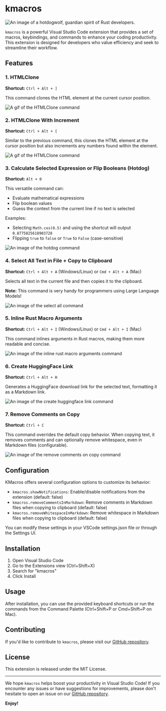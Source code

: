# kmacros

![An image of a hotdogwolf, guardian spirit of Rust developers.](https://cringe.live/images/kmacros/hotdogwolf.png)

`kmacros` is a powerful Visual Studio Code extension that provides a set of macros, keybindings, and commands to enhance your coding productivity. This extension is designed for developers who value efficiency and seek to streamline their workflow.

## Features

### 1. HTMLClone

**Shortcut:** `Ctrl + Alt + ]`

This command clones the HTML element at the current cursor position.

![A gif of the HTMLClone command](https://cringe.live/images/kmacros/htmlclone_without_increment.gif)

### 2. HTMLClone With Increment

**Shortcut:** `Ctrl + Alt + [`

Similar to the previous command, this clones the HTML element at the cursor position but also increments any numbers found within the element.

![A gif of the HTMLClone command](https://cringe.live/images/kmacros/htmlclone_with_increment.gif)

### 3. Calculate Selected Expression or Flip Booleans (Hotdog)

**Shortcut:** `Alt + 0`

This versatile command can:

- Evaluate mathematical expressions
- Flip boolean values
- Guess the context from the current line if no text is selected

Examples:

- Selecting `Math.cos(0.5)` and using the shortcut will output `0.8775825618903728`
- Flipping `true` to `false` or `True` to `False` (case-sensitive)

![An image of the hotdog command](https://cringe.live/images/kmacros/hotdog-disposable.gif)

### 4. Select All Text in File + Copy to Clipboard

**Shortcut:** `Ctrl + Alt + A` (Windows/Linux) or `Cmd + Alt + A` (Mac)

Selects all text in the current file and then copies it to the clipboard.

**Note:** This command is very handy for programmers using Large Language Models!

![An image of the select all command](https://cringe.live/images/selectall-copy.gif)

### 5. Inline Rust Macro Arguments

**Shortcut:** `Ctrl + Alt + I` (Windows/Linux) or `Cmd + Alt + I` (Mac)

This command inlines arguments in Rust macros, making them more readable and concise.

![An image of the inline rust macro arguments command](https://cringe.live/images/kmacros/inline-arguments.gif)

### 6. Create HuggingFace Link

**Shortcut:** `Ctrl + Alt + H`

Generates a HuggingFace download link for the selected text, formatting it as a Markdown link.

![An image of the create huggingface link command](https://cringe.live/images/kmacros/hf-link.gif)

### 7. Remove Comments on Copy

**Shortcut:** `Ctrl + C`

This command overrides the default copy behavior. When copying text, it removes comments and can optionally remove whitespace, even in Markdown files (configurable).

![An image of the remove comments on copy command](https://cringe.live/images/kmacros/copy-nocomments.gif)

## Configuration

KMacros offers several configuration options to customize its behavior:

- `kmacros.showNotifications`: Enable/disable notifications from the extension (default: false)
- `kmacros.removeCommentsInMarkdown`: Remove comments in Markdown files when copying to clipboard (default: false)
- `kmacros.removeWhitespaceInMarkdown`: Remove whitespace in Markdown files when copying to clipboard (default: false)

You can modify these settings in your VSCode settings.json file or through the Settings UI.

## Installation

1. Open Visual Studio Code
2. Go to the Extensions view (Ctrl+Shift+X)
3. Search for "kmacros"
4. Click Install

## Usage

After installation, you can use the provided keyboard shortcuts or run the commands from the Command Palette (Ctrl+Shift+P or Cmd+Shift+P on Mac).

## Contributing

If you'd like to contribute to `kmacros`, please visit our [GitHub repository](https://github.com/ka-de/kmacros).

## License

This extension is released under the MIT License.

---

We hope `kmacros` helps boost your productivity in Visual Studio Code! If you encounter any issues or have suggestions for improvements, please don't hesitate to open an issue on our [GitHub repository](https://github.com/ka-de/kmacros).

**Enjoy!**
